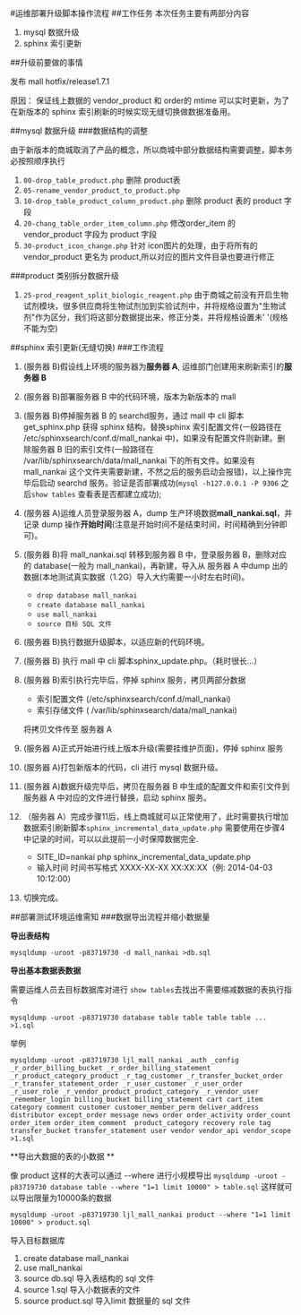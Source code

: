 #运维部署升级脚本操作流程
##工作任务
本次任务主要有两部分内容

1. mysql 数据升级
2. sphinx 索引更新

##升级前要做的事情

发布 mall hotfix/release1.7.1

原因： 保证线上数据的 vendor_product 和 order的 mtime 可以实时更新，为了在新版本的 sphinx 索引刷新的时候实现无缝切换做数据准备用。

##mysql 数据升级
###数据结构的调整

由于新版本的商城取消了产品的概念，所以商城中部分数据结构需要调整，脚本务必按照顺序执行

1. `00-drop_table_product.php`  删除 product表
2. `05-rename_vendor_product_to_product.php`
3. `10-drop_table_product_column_product.php` 删除 product 表的 product 字段
4. `20-chang_table_order_item_column.php` 修改order_item 的 vendor_product 字段为 product 字段
5. `30-product_icon_change.php` 针对 icon图片的处理，由于将所有的 vendor_product 更名为 product,所以对应的图片文件目录也要进行修正

###product 类别拆分数据升级

1. `25-prod_reagent_split_biologic_reagent.php`
由于商城之前没有开启生物试剂模块，很多供应商将生物试剂加到实验试剂中，并将规格设置为"生物试剂"作为区分，我们将这部分数据提出来，修正分类，并将规格设置未' '(规格不能为空)

##sphinx 索引更新(无缝切换)
###工作流程
1. (服务器 B)假设线上环境的服务器为**服务器 A**, 运维部门创建用来刷新索引的**服务器 B**
2. (服务器 B)部署服务器 B 中的代码环境，版本为新版本的 mall
3. (服务器 B)停掉服务器 B 的 searchd服务，通过 mall 中 cli 脚本 get_sphinx.php 获得 sphinx 结构，替换sphinx 索引配置文件(一般路径在 /etc/sphinxsearch/conf.d/mall_nankai 中)，如果没有配置文件则新建。删除服务器 B 旧的索引文件(一般路径在 /var/lib/sphinxsearch/data/mall_nankai 下的所有文件。如果没有 mall_nankai 这个文件夹需要新建，不然之后的服务启动会报错)，以上操作完毕后启动 searchd 服务。验证是否部署成功(`mysql -h127.0.0.1 -P 9306` 之后`show tables` 查看表是否都建立成功);
4. (服务器 A)运维人员登录服务器 A，dump 生产环境数据**mall_nankai.sql**，并记录 dump 操作**开始时间**(注意是开始时间不是结束时间，时间精确到分钟即可)。
5. (服务器 B)将 mall_nankai.sql 转移到服务器 B 中，登录服务器 B，删除对应的 database(一般为 mall_nankai)，再新建，导入从 服务器 A 中dump 出的数据(本地测试真实数据（1.2G）导入大约需要一小时左右时间)。

	* `drop database mall_nankai` 
	* `create database mall_nankai`
	* `use mall_nankai`
	* `source 目标 SQL 文件`
6. (服务器 B)执行数据升级脚本，以适应新的代码环境。
7. (服务器 B) 执行 mall 中 cli 脚本sphinx_update.php。（耗时很长...）
8. (服务器 B)索引执行完毕后，停掉 sphinx 服务，拷贝两部分数据
	* 索引配置文件 (/etc/sphinxsearch/conf.d/mall_nankai)
	* 索引存储文件 ( /var/lib/sphinxsearch/data/mall_nankai)
	
	将拷贝文件传至 服务器 A
9. (服务器 A)正式开始进行线上版本升级(需要挂维护页面)，停掉 sphinx 服务
10. (服务器 A)打包新版本的代码，cli 进行 mysql 数据升级。
11. (服务器 A)数据升级完毕后，拷贝在服务器 B 中生成的配置文件和索引文件到服务器 A 中对应的文件进行替换，启动 sphinx 服务。
12. （服务器 A）完成步骤11后，线上商城就可以正常使用了，此时需要执行增加数据索引刷新脚本`sphinx_incremental_data_update.php` 需要使用在步骤4中记录的时间，可以以此提前一小时保障数据完全.
	* SITE_ID=nankai php sphinx_incremental_data_update.php
	* 输入时间 时间书写格式 XXXX-XX-XX XX:XX:XX（例: 2014-04-03 10:12:00）
13. 切换完成。

##部署测试环境运维需知
###数据导出流程并缩小数据量

**导出表结构**
	
	mysqldump -uroot -p83719730 -d mall_nankai >db.sql
	
**导出基本数据表数据**

需要运维人员去目标数据库对进行 `show tables`去找出不需要缩减数据的表执行指令

`mysqldump -uroot -p83719730 database table table table table ... >1.sql`
	
举例

	mysqldump -uroot -p83719730 ljl_mall_nankai _auth _config _r_order_billing_bucket _r_order_billing_statement _r_product_category_product _r_tag_customer _r_transfer_bucket_order _r_transfer_statement_order _r_user_customer _r_user_order _r_user_role _r_vendor_product_product_category _r_vendor_user _remember_login billing_bucket billing_statement cart cart_item category comment customer customer_member_perm deliver_address distributor except_order message news order order_activity order_count order_item order_item_comment  product_category recovery role tag transfer_bucket transfer_statement user vendor vendor_api vendor_scope >1.sql

**导出大数据的表的小数据 **

像 product 这样的大表可以通过 --where 进行小规模导出
`mysqldump -uroot -p83719730 database table --where "1=1 limit 10000" > table.sql`
这样就可以导出限量为10000条的数据

	mysqldump -uroot -p83719730 ljl_mall_nankai product --where "1=1 limit 10000" > product.sql


导入目标数据库

1. create database mall_nankai
2. use mall_nankai
3. source db.sql 导入表结构的 sql 文件
4. source 1.sql 导入小数据表的文件
5. source product.sql 导入limit 数据量的 sql 文件